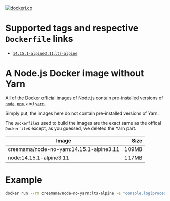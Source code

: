 [![dockeri.co](https://dockeri.co/image/creemama/node-no-yarn)](https://hub.docker.com/r/creemama/node-no-yarn)

# Supported tags and respective `Dockerfile` links

- [`14.15.1-alpine3.11`,`lts-alpine`](https://github.com/creemama/docker/blob/node-no-yarn-14.15.1-alpine3.11/node-no-yarn/14/alpine3.11/Dockerfile)

# A Node.js Docker image without Yarn

All of the
[Docker official images of Node.js](https://hub.docker.com/_/node/?tab=description)
contain pre-installed versions of [`node`](http://nodejs.org),
[`npm`](https://www.npmjs.com/), and [`yarn`](https://yarnpkg.com/).

Simply put, the images here do not contain pre-installed versions of Yarn.

The `Dockerfile`s used to build the images are the exact same as the offical
`Dockerfile`s except, as you guessed, we deleted the Yarn part.

| Image                                    |  Size |
| ---------------------------------------- | ----: |
| creemama/node-no-yarn:14.15.1-alpine3.11 | 109MB |
| node:14.15.1-alpine3.11                  | 117MB |

# Example

```sh
docker run --rm creemama/node-no-yarn:lts-alpine -e "console.log(process.version)"
```
